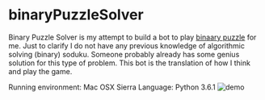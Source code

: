 # binaryPuzzleSolver

Binary Puzzle Solver is my attempt to build a bot to play [binaary puzzle](http://binarypuzzle.com/) for me.
Just to clarify I do not have any previous knowledge of algorithmic solving (binary) soduku. Someone probably already has some genius solution for this type of problem. This bot is the translation of how I think and play the game.

Running environment: Mac OSX Sierra
Language: Python 3.6.1
![demo](https://raw.githubusercontent.com/Haolicopter/binaryPuzzleSolver/master/demo.gif)